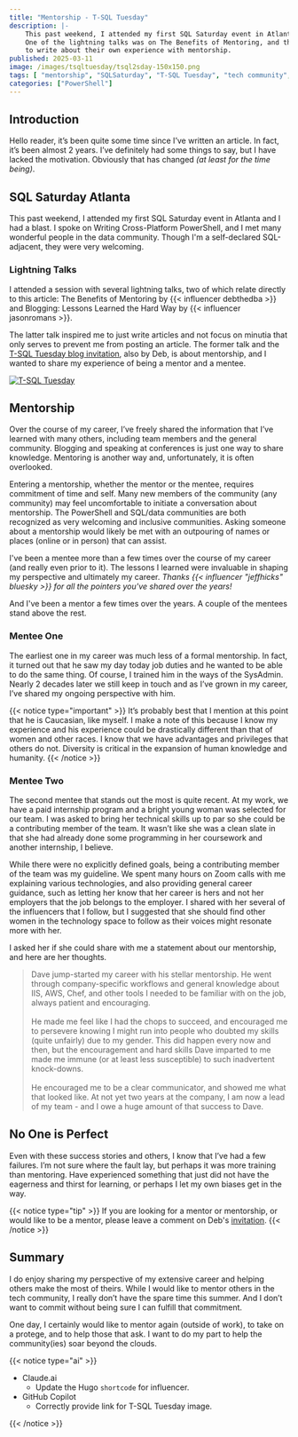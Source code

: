 ```yaml
---
title: "Mentorship - T-SQL Tuesday"
description: |-
    This past weekend, I attended my first SQL Saturday event in Atlanta and I had a blast.
    One of the lightning talks was on The Benefits of Mentoring, and the speaker invited bloggers
    to write about their own experience with mentorship.
published: 2025-03-11
image: /images/tsqltuesday/tsql2sday-150x150.png
tags: [ "mentorship", "SQLSaturday", "T-SQL Tuesday", "tech community", "career development", "diversity", "professional growth", "tech mentoring", "SQL community", "personal reflection" ]
categories: ["PowerShell"]
---
```


## Introduction

Hello reader, it’s been quite some time since I’ve written an article.
In fact, it’s been almost 2 years.
I’ve definitely had some things to say, but I have lacked the motivation.
Obviously that has changed _(at least for the time being)_.

## SQL Saturday Atlanta

This past weekend, I attended my first SQL Saturday event in Atlanta and I had a blast.
I spoke on Writing Cross-Platform PowerShell, and I met many wonderful people in the data community.
Though I'm a self-declared SQL-adjacent, they were very welcoming.

### Lightning Talks

I attended a session with several lightning talks, two of which relate directly to this article:
The Benefits of Mentoring by {{< influencer debthedba >}} and Blogging: Lessons Learned the Hard Way by {{< influencer jasonromans >}}.

The latter talk inspired me to just write articles and not focus on minutia that only serves to prevent me from posting an article.
The former talk and the [T-SQL Tuesday blog invitation](https://debthedba.wordpress.com/2025/03/04/t-sql-tuesday-184-the-invitation/),
also by Deb, is about mentorship, and I wanted to share my experience of being a mentor and a mentee.

[![T-SQL Tuesday](/images/tsqltuesday/tsql2sday-150x150.png "T-SQL Tuesday")](https://tsqltuesday.com)

## Mentorship

Over the course of my career, I’ve freely shared the information that I’ve learned with many others,
including team members and the general community.
Blogging and speaking at conferences is just one way to share knowledge.
Mentoring is another way and, unfortunately, it is often overlooked.

Entering a mentorship, whether the mentor or the mentee, requires commitment of time and self.
Many new members of the community (any community) may feel uncomfortable to initiate a conversation about mentorship.
The PowerShell and SQL/data communities are both recognized as very welcoming and inclusive communities.
Asking someone about a mentorship would likely be met with an outpouring of names or places (online or in person) that can assist.

I've been a mentee more than a few times over the course of my career (and really even prior to it).
The lessons I learned were invaluable in shaping my perspective and ultimately my career.
_Thanks {{< influencer "jeffhicks" bluesky >}} for all the pointers you've shared over the years!_

And I've been a mentor a few times over the years.
A couple of the mentees stand above the rest.

### Mentee One

The earliest one in my career was much less of a formal mentorship.
In fact, it turned out that he saw my day today job duties and he wanted to be able to do the same thing.
Of course, I trained him in the ways of the SysAdmin.
Nearly 2 decades later we still keep in touch and as I’ve grown in my career, I’ve shared my ongoing perspective with him.

{{< notice type="important" >}}
It’s probably best that I mention at this point that he is Caucasian, like myself.
I make a note of this because I know my experience and his experience could be drastically different than that of women and other races.
I know that we have advantages and privileges that others do not.
Diversity is critical in the expansion of human knowledge and humanity.
{{< /notice >}}

### Mentee Two

The second mentee that stands out the most is quite recent.
At my work, we have a paid internship program and a bright young woman was selected for our team.
I was asked to bring her technical skills up to par so she could be a contributing member of the team.
It wasn’t like she was a clean slate in that she had already done some programming in her coursework and another internship, I believe.

While there were no explicitly defined goals, being a contributing member of the team was my guideline.
We spent many hours on Zoom calls with me explaining various technologies, and also providing general career guidance,
such as letting her know that her career is hers and not her employers that the job belongs to the employer.
I shared with her several of the influencers that I follow,
but I suggested that she should find other women in the technology space to follow as their voices might resonate more with her.

I asked her if she could share with me a statement about our mentorship, and here are her thoughts.

> Dave jump-started my career with his stellar mentorship.
> He went through company-specific workflows and general knowledge about IIS, AWS, Chef,
> and other tools I needed to be familiar with on the job, always patient and encouraging.
> \
> \
> He made me feel like I had the chops to succeed, and encouraged me to persevere
> knowing I might run into people who doubted my skills (quite unfairly) due to my gender.
> This did happen every now and then, but the encouragement and hard skills Dave imparted to me
> made me immune (or at least less susceptible) to such inadvertent knock-downs.
> \
> \
> He encouraged me to be a clear communicator, and showed me what that looked like.
> At not yet two years at the company, I am now a lead of my team - and I owe a huge amount of that success to Dave.

## No One is Perfect

Even with these success stories and others, I know that I’ve had a few failures.
I’m not sure where the fault lay, but perhaps it was more training than mentoring.
Have experienced something that just did not have the eagerness and thirst for learning, or perhaps I let my own biases get in the way.

{{< notice type="tip" >}}
If you are looking for a mentor or mentorship, or would like to be a mentor,
please leave a comment on Deb's [invitation](https://debthedba.wordpress.com/2025/03/04/t-sql-tuesday-184-the-invitation).
{{< /notice >}}

## Summary

I do enjoy sharing my perspective of my extensive career and helping others make the most of theirs.
While I would like to mentor others in the tech community, I really don’t have the spare time this summer.
And I don’t want to commit without being sure I can fulfill that commitment.

One day, I certainly would like to mentor again (outside of work), to take on a protege, and to help those that ask.
I want to do my part to help the community(ies) soar beyond the clouds.

{{< notice type="ai" >}}

- Claude.ai
  - Update the Hugo `shortcode` for influencer.
- GitHub Copilot
  - Correctly provide link for T-SQL Tuesday image.

{{< /notice >}}